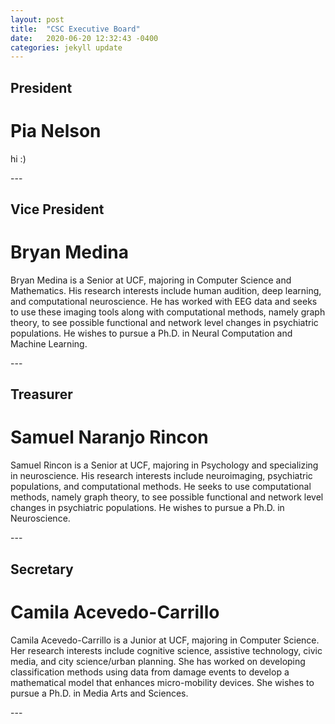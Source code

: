 ```yaml
---
layout: post
title:  "CSC Executive Board"
date:   2020-06-20 12:32:43 -0400
categories: jekyll update
---
```

<h2>President </h2>
<h1> Pia Nelson </h1>
<p> hi :) </p>
---
<h2> Vice President </h2>
<h1> Bryan Medina </h1>

<p> Bryan Medina is a Senior at UCF, majoring in Computer Science and Mathematics. His research interests include human audition, deep learning, and computational neuroscience. He has worked with EEG data and seeks to use these imaging tools along with computational methods, namely graph theory, to see possible functional and network level changes in psychiatric populations. He wishes to pursue a Ph.D. in Neural Computation and Machine Learning. </p>
---
<h2>Treasurer </h2>
<h1> Samuel Naranjo Rincon </h1>
<p> Samuel Rincon is a Senior at UCF, majoring in Psychology and specializing in neuroscience. His research interests include neuroimaging, psychiatric populations, and computational methods. He seeks to use computational methods, namely graph theory,  to see possible functional and network level changes in psychiatric populations. He wishes to pursue a Ph.D. in Neuroscience.
</p>
---
<h2>Secretary </h2>
<h1> Camila Acevedo-Carrillo</h1>
<p> Camila Acevedo-Carrillo is a Junior at UCF, majoring in Computer Science. Her research interests include cognitive science, assistive technology, civic media, and city science/urban planning. She has worked on developing classification methods using data from damage events to develop a mathematical model that enhances micro-mobility devices. She wishes to pursue a Ph.D. in Media Arts and Sciences. </p>
---